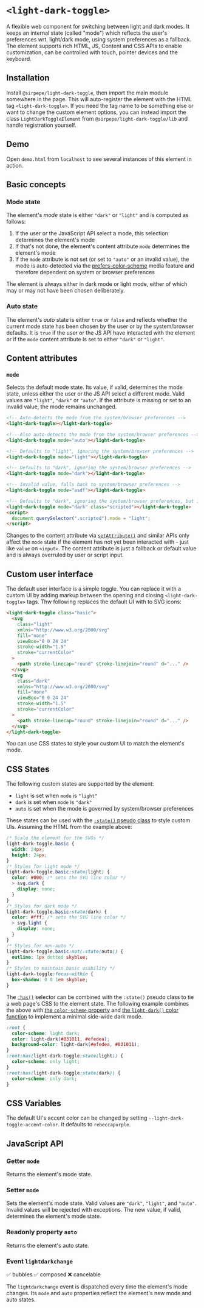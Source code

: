 # `<light-dark-toggle>`

A flexible web component for switching between light and dark modes. It keeps an internal state (called "mode") which reflects the user's preferences wrt. light/dark mode, using system preferences as a fallback. The element supports rich HTML, JS, Content and CSS APIs to enable customization, can be controlled with touch, pointer devices and the keyboard.

## Installation

Install `@sirpepe/light-dark-toggle`, then import the main module somewhere in the page. This will auto-register the element with the HTML tag `<light-dark-toggle>`. If you need the tag name to be something else or want to change the custom element options, you can instead import the class `LightDarkToggleElement` from `@sirpepe/light-dark-toggle/lib` and handle registration yourself.

## Demo

Open `demo.html` from `localhost` to see several instances of this element in action.

## Basic concepts

### Mode state

The element's _mode_ state is either `"dark"` or `"light"` and is computed as follows:

1. If the user or the JavaScript API select a mode, this selection determines the element's mode
2. If that's not done, the element's content attribute `mode` determines the element's mode
3. If the `mode` attribute is not set (or set to `"auto"` or an invalid value), the mode is auto-detected via the [prefers-color-scheme](https://developer.mozilla.org/en-US/docs/Web/CSS/@media/prefers-color-scheme) media feature and therefore dependent on system or browser preferences

The element is always either in dark mode or light mode, either of which may or may not have been chosen deliberately.

### Auto state

The element's _auto_ state is either `true` or `false` and reflects whether the current mode state has been chosen by the user or by the system/browser defaults. It is `true` if the user or the JS API have interacted with the element or if the `mode` content attribute is set to either `"dark"` or `"light"`.

## Content attributes

### `mode`

Selects the default mode state. Its value, if valid, determines the mode state, unless either the user or the JS API select a different mode. Valid values are `"light"`, `"dark"` or `"auto"`. If the attribute is missing or set to an invalid value, the mode remains unchanged.

```html
<!-- Auto-detects the mode from the system/browser preferences -->
<light-dark-toggle></light-dark-toggle>

<!-- Also auto-detects the mode from the system/browser preferences -->
<light-dark-toggle mode="auto"></light-dark-toggle>

<!-- Defaults to "light", ignoring the system/browser preferences -->
<light-dark-toggle mode="light"></light-dark-toggle>

<!-- Defaults to "dark", ignoring the system/browser preferences -->
<light-dark-toggle mode="dark"></light-dark-toggle>

<!-- Invalid value, falls back to system/browser preferences -->
<light-dark-toggle mode="asdf"></light-dark-toggle>

<!-- Defaults to "dark", ignoring the system/browser preferences, but is set to "light" via a script -->
<light-dark-toggle mode="dark" class="scripted"></light-dark-toggle>
<script>
  document.querySelector(".scripted").mode = "light";
</script>
```

Changes to the content attribute via [`setAttribute()`](https://developer.mozilla.org/en-US/docs/Web/API/Element/setAttribute) and similar APIs only affect the `mode` state if the element has not yet been interacted with - just like `value` on `<input>`. The content attribute is just a fallback or default value and is always overruled by user or script input.

## Custom user interface

The default user interface is a simple toggle. You can replace it with a custom UI by adding markup between the opening and closing `<light-dark-toggle>` tags. Thw following replaces the default UI with to SVG icons:

```html
<light-dark-toggle class="basic">
  <svg
    class="light"
    xmlns="http://www.w3.org/2000/svg"
    fill="none"
    viewBox="0 0 24 24"
    stroke-width="1.5"
    stroke="currentColor"
  >
    <path stroke-linecap="round" stroke-linejoin="round" d="..." />
  </svg>
  <svg
    class="dark"
    xmlns="http://www.w3.org/2000/svg"
    fill="none"
    viewBox="0 0 24 24"
    stroke-width="1.5"
    stroke="currentColor"
  >
    <path stroke-linecap="round" stroke-linejoin="round" d="..." />
  </svg>
</light-dark-toggle>
```

You can use CSS states to style your custom UI to match the element's mode.

## CSS States

The following custom states are supported by the element:

- `light` is set when `mode` is `"light"`
- `dark` is set when `mode` is `"dark"`
- `auto` is set when the mode is governed by system/browser preferences

These states can be used with the [`:state()` pseudo class](https://developer.mozilla.org/en-US/docs/Web/CSS/:state) to style custom UIs. Assuming the HTML from the example above:

```css
/* Scale the element for the SVGs */
light-dark-toggle.basic {
  width: 24px;
  height: 24px;
}
/* Styles for light mode */
light-dark-toggle.basic:state(light) {
  color: #000; /* sets the SVG line color */
  > svg.dark {
    display: none;
  }
}
/* Styles for dark mode */
light-dark-toggle.basic:state(dark) {
  color: #fff; /* sets the SVG line color */
  > svg.light {
    display: none;
  }
}
/* Styles for non-auto */
light-dark-toggle.basic:not(:state(auto)) {
  outline: 1px dotted skyblue;
}
/* Styles to maintain basic usability */
light-dark-toggle:focus-within {
  box-shadow: 0 0 1em skyblue;
}
```

The [`:has()`](https://developer.mozilla.org/en-US/docs/Web/CSS/:has) selector can be combined with the `:state()` pseudo class to tie a web page's CSS to the element state. The following example combines the above with [the `color-scheme` property](https://developer.mozilla.org/en-US/docs/Web/CSS/color-scheme) and [the `light-dark()` color function](https://developer.mozilla.org/en-US/docs/Web/CSS/color_value/light-dark) to implement a minimal side-wide dark mode.

```css
:root {
  color-scheme: light dark;
  color: light-dark(#031011, #efedea);
  background-color: light-dark(#efedea, #031011);
}
:root:has(light-dark-toggle:state(light)) {
  color-scheme: only light;
}
:root:has(light-dark-toggle:state(dark)) {
  color-scheme: only dark;
}
```

## CSS Variables

The default UI's accent color can be changed by setting `--light-dark-toggle-accent-color`. It defaults to `rebeccapurple`.

## JavaScript API

### Getter `mode`

Returns the element's mode state.

### Setter `mode`

Sets the element's mode state. Valid values are `"dark"`, `"light"`, and `"auto"`. Invalid values will be rejected with exceptions. The new value, if valid, determines the element's mode state.

### Readonly property `auto`

Returns the element's auto state.

### Event `lightdarkchange`

✅ bubbles ✅ composed ❌ cancelable

The `lightdarkchange` event is dispatched every time the element's mode changes. Its `mode` and `auto` properties reflect the element's new mode and auto states.
